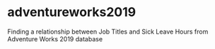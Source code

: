 # adventureworks2019
Finding a relationship between Job Titles and Sick Leave Hours from Adventure Works 2019 database
